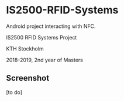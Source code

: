 # IS2500-RFID-Systems

Android project interacting with NFC. 

IS2500 RFID Systems Project

KTH Stockholm

2018-2019, 2nd year of Masters

## Screenshot

[to do]


